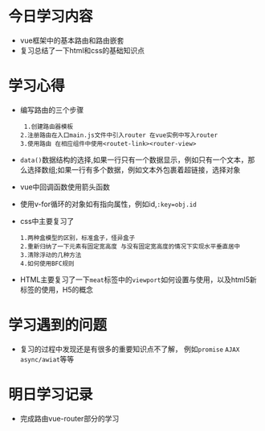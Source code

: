 # 今日学习内容

* vue框架中的基本路由和路由嵌套
* 复习总结了一下html和css的基础知识点

# 学习心得

* 编写路由的三个步骤

       1.创建路由器模板 
      2.注册路由在入口main.js文件中引入router 在vue实例中写入router
      3.使用路由 在相应组件中使用<routet-link><router-view>
      
* `data()`数据结构的选择,如果一行只有一个数据显示，例如只有一个文本，那么选择数组;如果一行有多个数据，例如文本外包裹着超链接，选择对象

* vue中回调函数使用箭头函数

* 使用v-for循环的对象如有指向属性，例如id,`:key=obj.id`

* css中主要复习了
      
      1.两种盒模型的区别，标准盒子，怪异盒子
      2.重新归纳了一下元素有固定宽高度 与没有固定宽高度的情况下实现水平垂直居中
      3.清除浮动的几种方法
      4.如何使用BFC规则

* HTML主要复习了一下`meat`标签中的`viewport`如何设置与使用，以及html5新标签的使用，H5的概念


# 学习遇到的问题

* 复习的过程中发现还是有很多的重要知识点不了解，
  例如`promise` `AJAX` `async/awiat`等等


# 明日学习记录

* 完成路由vue-router部分的学习